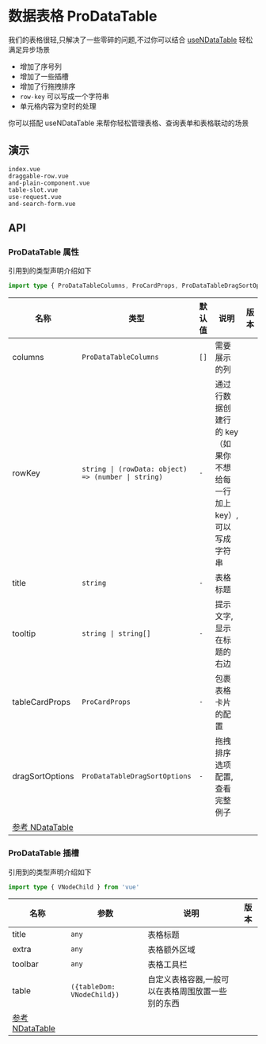 # 数据表格 ProDataTable
<!--single-column-->

我们的表格很轻,只解决了一些零碎的问题,不过你可以结合 [useNDataTable](use-n-data-table) 轻松满足异步场景
- 增加了序号列
- 增加了一些插槽
- 增加了行拖拽排序
- `row-key` 可以写成一个字符串
- 单元格内容为空时的处理

<n-alert type="info" title="提示" :bordered="false">
  你可以搭配 <n-a href="javascript:void(0)" @click="$router.push('use-n-data-table')">useNDataTable</n-a> 来帮你轻松管理表格、查询表单和表格联动的场景
</n-alert>

## 演示

```demo
index.vue
draggable-row.vue
and-plain-component.vue
table-slot.vue
use-request.vue
and-search-form.vue
```

## API
### ProDataTable 属性
引用到的类型声明介绍如下
```typescript
import type { ProDataTableColumns, ProCardProps, ProDataTableDragSortOptions } from 'pro-naive-ui'
```

| 名称                                                                                            | 类型                                                | 默认值 | 说明                                                                | 版本 |
| ----------------------------------------------------------------------------------------------- | --------------------------------------------------- | ------ | ------------------------------------------------------------------- | ---- |
| columns                                                                                         | `ProDataTableColumns`                               | `[]`   | 需要展示的列                                                        |      |
| rowKey                                                                                          | `string \| (rowData: object) => (number \| string)` | `-`    | 通过行数据创建行的 key（如果你不想给每一行加上 key）,可以写成字符串 |      |
| title                                                                                           | `string`                                            | `-`    | 表格标题                                                            |      |
| tooltip                                                                                         | `string \| string[]`                                | `-`    | 提示文字,显示在标题的右边                                           |      |
| tableCardProps                                                                                  | `ProCardProps`                                      | `-`    | 包裹表格卡片的配置                                                  |      |
| dragSortOptions                                                                                 | `ProDataTableDragSortOptions`                       | `-`    | 拖拽排序选项配置,<n-a href="#draggable-row.vue">查看完整例子</n-a>  |      |
| [参考 NDataTable](https://www.naiveui.com/zh-CN/os-theme/components/data-table#DataTable-Props) |                                                     |        |                                                                     |      |

### ProDataTable 插槽
引用到的类型声明介绍如下
```typescript
import type { VNodeChild } from 'vue'
```

| 名称                                                                                            | 参数                       | 说明                                              | 版本 |
| ----------------------------------------------------------------------------------------------- | -------------------------- | ------------------------------------------------- | ---- |
| title                                                                                           | `any`                      | 表格标题                                          |      |
| extra                                                                                           | `any`                      | 表格额外区域                                      |      |
| toolbar                                                                                         | `any`                      | 表格工具栏                                        |      |
| table                                                                                           | `({tableDom: VNodeChild})` | 自定义表格容器,一般可以在表格周围放置一些别的东西 |      |
| [参考 NDataTable](https://www.naiveui.com/zh-CN/os-theme/components/data-table#DataTable-Slots) |                            |                                                   |      |

